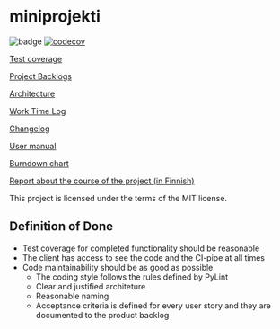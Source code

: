 # miniprojekti

![badge](https://github.com/niilolehtonen/miniprojekti/workflows/CI/badge.svg) [![codecov](https://codecov.io/gh/niilolehtonen/miniprojekti/graph/badge.svg?token=I8U5XNKEMN)](https://codecov.io/gh/niilolehtonen/miniprojekti)

[Test coverage](https://app.codecov.io/gh/niilolehtonen/miniprojekti)

[Project Backlogs](https://docs.google.com/spreadsheets/d/11NJdegCoARZEY236nIOfY796KON3OBQSXL787PBoxgs/edit#gid=0)

[Architecture](./docs/architecture.md)

[Work Time Log](./docs/worktimelog.md)

[Changelog](./docs/changelog.md)

[User manual](./docs/user_manual.md)

[Burndown chart](https://github.com/niilolehtonen/miniprojekti/blob/main/docs/images/burndown_chart4.png)

[Report about the course of the project (in Finnish)](https://docs.google.com/document/d/1yrEAfGLNnBlH0QC6LXqrcyEYZCt-WDWiwK1QDnhg8AI)

This project is licensed under the terms of the MIT license.

## Definition of Done
- Test coverage for completed functionality should be reasonable
- The client has access to see the code and the CI-pipe at all times
- Code maintainability should be as good as possible
  - The coding style follows the rules defined by PyLint
  - Clear and justified architeture
  - Reasonable naming
  - Acceptance criteria is defined for every user story and they are documented to the product backlog

